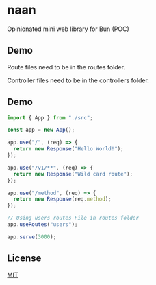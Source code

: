 
# naan

Opinionated mini web library for Bun (POC)

## Demo
Route files need to be in the routes folder.

Controller files need to be in the controllers folder.

## Demo
```js
import { App } from "./src";

const app = new App();

app.use("/", (req) => {
  return new Response("Hello World!");
});

app.use("/v1/**", (req) => {
  return new Response("Wild card route");
});

app.use("/method", (req) => {
  return new Response(req.method);
});

// Using users routes File in routes folder
app.useRoutes("users");

app.serve(3000);

```

## License

[MIT](https://choosealicense.com/licenses/mit/)
